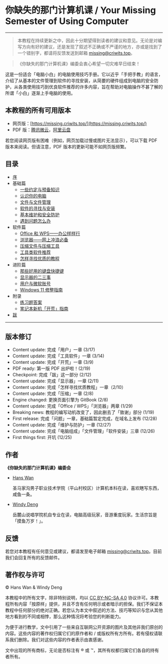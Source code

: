 # 你缺失的那门计算机课 / Your Missing Semester of Using Computer

---

> 本教程在持续更新之中，因此十分期望得到读者的建议和意见。无论是对编写方向有好的建议，还是发现了叙述不正确或不严谨的地方，亦或是找到了一个错别字，都请将反馈发送到邮箱 [missing@criwits.top](mailto:missing@criwits.top)。
> 

> 《你缺失的那门计算机课》编委会衷心希望一切灾难早日结束！
> 

这是一份适合「电脑小白」的电脑使用技巧手册。它以近乎「手把手教」的语言，介绍了从基本的文件管理到软件的寻找安装，从简要的硬件组成到电脑的安全防护，从各类使用技巧到优良软件推荐的许多内容，旨在帮助对电脑操作不甚了解的所谓「小白」逐渐上手电脑的使用。

## 本教程的所有可用版本

- 网页版：[https://missing.criwits.top/](https://missing.criwits.top/)
- PDF 版：[腾讯微云](https://share.weiyun.com/CSJSKtl2)，[阿里云盘](https://www.aliyundrive.com/s/cVsLCYa4Xc6)

若您阅读网页版有困难（例如，网页加载过慢或图片无法显示），可以下载 PDF 版本来阅读。但请注意，PDF 版本的更新可能不如网页版频繁。

## 目录

- [序](missing/premble.md)
- 基础篇
  - [一些约定与预备知识](missing/first-things-first.md)
  - [认识你的电脑](missing/computer-and-its-components.md)
  - [文件与文件管理](missing/file-and-file-management.md)
  - [软件的寻找与安装](missing/software-installation.md)
  - [基本维护和安全防护](missing/basic-maintenance.md)
  - [遇到问题怎么办](missing/how-to-find-solutions.md)
- 软件篇
  - [Office 和 WPS——办公样样行](missing/office-and-wps.md)
  - [浏览器——网上冲浪必备](missing/browsers-and-how-to-choose.md)
  - [压缩文件与压缩工具](missing/archive-formats-and-tools.md)
  - [工具类软件推荐](missing/tools-software.md)
  - [怎样寻找优质的教程](missing/how-to-find-tutorials.md)
- 进阶篇
  - [那些好用的键盘快捷键](missing/shortcut-keys.md)
  - [显示器的二三事](missing/screens-and-their-secrets.md)
  - [用户与微软账号](missing/user-and-ms-account.md)
  - [Windows 11 修整指南](missing/windows-11-optimization.md)
- 附录
  - [练习题答案](missing/answers.md)
  - [笔记本新机「开荒」指南](missing/new-laptop-setup.md)
- [跋](missing/afterwords.md)

---

## 版本修订

- Content update: 完成「用户」一章 (3/17)
- Content update: 完成「工具软件」一章 (3/14)
- Content update: 完成「开荒」一章 (3/9)
- PDF ready: 第一版 PDF 出炉啦！(2/19)
- Checkpoint: 完成「跋」这一部分 (2/12)
- Content update: 完成「显示器」一章 (2/11)
- Content update: 完成「怎样寻找优质教程」一章（2/10）
- Content update: 完成「压缩」一章 (2/8)
- Engine changed: 更换页面引擎为 GitBook (2/8)
- Content update: 完成「Office / WPS」「浏览器」两章 (1/29)
- Breaking news: 教程的编写动机改变了，因此删去了「致谢」部分 (1/19)
- First release: 完成「问题」一章，基础篇暂定完成，在域名上发布 (12/28)
- Content update: 完成「维护与防护」一章 (12/27)
- Content update: 完成「电脑组成」「文件管理」「软件安装」三章 (12/26)
- First things first: 开坑 (12/25)

## 作者

**《你缺失的那门计算机课》编委会**

- [Hans Wan](https://criwits.top/)
    
    圣马家沟男子职业技术学院（平山村校区）计算机本科在读，喜欢瞎写东西，咸鱼一条。
    
- [Windy Deng](https://github.com/Wenti-D)
    
    岳麓山说唱学院机自专业在读，电脑高级玩家，音游重度玩家。生活宗旨是「摸鱼万岁！」。
    

## 反馈

若您对本教程有任何意见或建议，都请发至电子邮箱 [missing@criwits.top](mailto:missing@criwits.top)。目前我们会回复所有的反馈邮件。

## 著作权与许可

© Hans Wan & Windy Deng

本教程中的所有文字，除非特别说明，均以 [CC BY-NC-SA 4.0](https://creativecommons.org/licenses/by-nc-sa/4.0/deed.zh) 协议许可。本教程所有内容「按原样」提供，并且不含有任何明示或者暗示的担保。我们不保证本教程中任何部分的绝对正确。若您认为本文中叙述的方法、技巧等知识与您从其他地方看到的不同或相悖，那么这种情况将考验您的判断能力。

为便于进行教学，文中引用了一些来自互联网公开资源的图片及其他非我们原创的内容。这些内容的著作权归属它们的原作者和 / 或版权所有方所有。若有侵权请联系我们删除。我们对这些内容的作者表示由衷感谢。

文中出现的所有商标，无论是否标注有 ® 或 ™，其所有权都归属它们各自的持有者所有。
